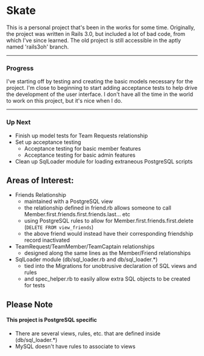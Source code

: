 # Skate

This is a personal project that's been in the works for some time.  Originally, the project was written in Rails 3.0, but included a lot of bad code, from which I've since learned.  The old project is still accessible in the aptly named 'rails3oh' branch.

---

### Progress

I've starting off by testing and creating the basic models necessary for the project.  I'm close to beginning to start adding acceptance tests to help drive the development of the user interface.  I don't have all the time in the world to work on this project, but it's nice when I do.

---

### Up Next
* Finish up model tests for Team Requests relationship
* Set up acceptance testing
    * Acceptance testing for basic member features
    * Acceptance testing for basic admin features
* Clean up SqlLoader module for loading extraneous PostgreSQL scripts

## Areas of Interest:
* Friends Relationship
    * maintained with a PostgreSQL view
    * the relationship defined in friend.rb allows someone to call Member.first.friends.first.friends.last... etc
    * using PostgreSQL rules to allow for Member.first.friends.first.delete (`DELETE FROM view_friends`)
    * the above friend would instead have their corresponding friendship record inactivated
* TeamRequest/TeamMember/TeamCaptain relationships
    * designed along the same lines as the Member/Friend relationships
* SqlLoader module (db/sql_loader.rb and db/sql_loader.*)
    * tied into the Migrations for unobtrusive declaration of SQL views and rules
    * and spec_helper.rb to easily allow extra SQL objects to be created for tests

## Please Note
#### This project is PostgreSQL specific
* There are several views, rules, etc. that are defined inside (db/sql_loader.*)
* MySQL doesn't have rules to associate to views
